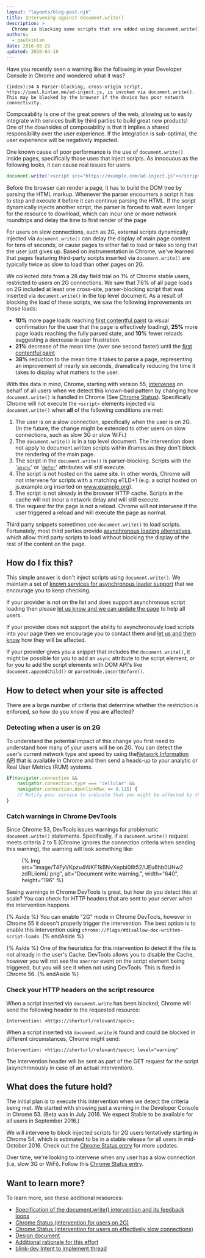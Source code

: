 ```yaml
---
layout: "layouts/blog-post.njk"
title: Intervening against document.write()
description: >
  Chrome is blocking some scripts that are added using document.write()
authors:
  - paulkinlan
date: 2016-08-29
updated: 2020-04-18
---
```


Have you recently seen a warning like the following in your Developer Console in
Chrome and wondered what it was?

```shell
(index):34 A Parser-blocking, cross-origin script,
https://paul.kinlan.me/ad-inject.js, is invoked via document.write().
This may be blocked by the browser if the device has poor network connectivity.
```

Composability is one of the great powers of the web, allowing us to easily
integrate with services built by third parties to build great new products! One
of the downsides of composability is that it implies a shared responsibility
over the user experience. If the integration is sub-optimal, the user experience
will be negatively impacted.

One known cause of poor performance is the use of `document.write()` inside pages,
specifically those uses that inject scripts. As innocuous as the following looks, it
can cause real issues for users.

```js
document.write('<script src="https://example.com/ad-inject.js"></script>');
```

Before the browser can render a page, it has to build the DOM tree by parsing the HTML markup.
Whenever the parser encounters a script it has to stop and execute it before it can continue
parsing the HTML. If the script dynamically injects another script, the parser is forced to wait
even longer for the resource to download, which can incur one or more network roundtrips and
delay the time to first render of the page

For users on slow connections, such as 2G, external scripts dynamically
injected via `document.write()` can delay the display of main page content for
tens of seconds, or cause pages to either fail to load or take so long that the
user just gives up. Based on instrumentation in Chrome, we've learned that
pages featuring third-party scripts inserted via `document.write()` are
typically twice as slow to load than other pages on 2G.

We collected data from a 28 day field trial on 1% of Chrome
stable users, restricted to users on 2G connections. We saw that 7.6% of all page loads
on 2G included at least one cross-site, parser-blocking script that was
inserted via `document.write()` in the top level document. As a result of blocking
the load of these scripts, we saw the following improvements on those loads:

* **10%** more page loads reaching
  [first contentful paint](https://docs.google.com/presentation/d/1AnZOscwm3kMPRkPfjS4V2VUzuNCFWh6cpK72eKCpviU/preview?slide=id.g146ced9404_0_231)
  (a visual confirmation for the user that the page is effectively loading),
  **25%** more page loads reaching the fully parsed state, and **10%** fewer reloads
  suggesting a decrease in user frustration.
* **21%** decrease of the mean time (over one second faster) until the
  [first contentful paint](https://docs.google.com/presentation/d/1AnZOscwm3kMPRkPfjS4V2VUzuNCFWh6cpK72eKCpviU/preview#slide=id.g146ced9404_0_231)
* **38%** reduction to the mean time it takes to parse a page, representing an
  improvement of nearly six seconds, dramatically reducing the time
  it takes to display what matters to the user.

With this data in mind, Chrome, starting with version 55,
[intervenes](https://github.com/WICG/interventions/issues/17) on behalf of all
users when we detect this known-bad pattern by changing how `document.write()` is
handled in Chrome (See [Chrome Status](https://www.chromestatus.com/feature/5718547946799104)).
Specifically Chrome will not execute the `<script>` elements injected via
`document.write()` when **all** of the following conditions are met:

1. The user is on a slow connection, specifically when the user is on 2G. (In
   the future, the change might be extended to other users on slow connections,
   such as slow 3G or slow WiFi.)
2. The `document.write()` is in a top level document. The intervention does not
   apply to document.written scripts within iframes as they don't block the
   rendering of the main page.
3. The script in the `document.write()` is parser-blocking. Scripts with
   the '[`async`](https://developer.mozilla.org/docs/Web/HTML/Element/script#attr-async)'
   or '[`defer`](https://developer.mozilla.org/docs/Web/HTML/Element/script#attr-defer)'
   attributes will still execute.
4. The script is not hosted on the same site. In other words, Chrome will
   not intervene for scripts with a matching eTLD+1 (e.g. a script hosted on
   js.example.org inserted on www.example.org).
5. The script is not already in the browser HTTP cache. Scripts in the cache
   will not incur a network delay and will still execute.
6. The request for the page is not a reload. Chrome will not intervene if the
   user triggered a reload and will execute the page as normal.

Third party snippets sometimes use `document.write()` to load scripts.
Fortunately, most third parties provide
[asynchronous loading alternatives](https://web.dev/articles/efficiently-load-third-party-javascript#use_async_or_defer), which
allow third party scripts to load without blocking the display of the rest of
the content on the page.

## How do I fix this?

This simple answer is don't inject scripts using `document.write()`. We
maintain a set of [known services for asynchronous loader support](https://web.dev/articles/async-functions)
that we encourage you to keep checking.

If your provider is not on the list and does support asynchronous script loading
then please [let us know and we can update the page](https://docs.google.com/forms/d/e/1FAIpQLSdMQ7PfoVMob5OTXSgodoG5V1eNC5CyQ_qo4skbN62RDSEPcg/viewform) to help all users.

If your provider does not support the ability to asynchronously load scripts
into your page then we encourage you to contact them and
[let us and them know](https://docs.google.com/forms/d/e/1FAIpQLSdMQ7PfoVMob5OTXSgodoG5V1eNC5CyQ_qo4skbN62RDSEPcg/viewform)
how they will be affected.

If your provider gives you a snippet that includes the `document.write()`, it
might be possible for you to add an `async` attribute to the script element, or
for you to add the script elements with DOM API's like `document.appendChild()`
or `parentNode.insertBefore()`.

## How to detect when your site is affected

There are a large number of criteria that determine whether the restriction is enforced,
so how do you know if you are affected?

### Detecting when a user is on 2G

To understand the potential impact of this change you first need to understand
how many of your users will be on 2G. You can detect the user's current network type
and speed by using the[Network Information API](https://wicg.github.io/netinfo/) that
is available in Chrome and then send a heads-up to your analytic or Real User Metrics
(RUM) systems.

```js
if(navigator.connection &&
    navigator.connection.type === 'cellular' &&
    navigator.connection.downlinkMax <= 0.115) {
    // Notify your service to indicate that you might be affected by this restriction.
}
```

### Catch warnings in Chrome DevTools

Since Chrome 53, DevTools issues warnings for problematic `document.write()`
statements. Specifically, if a `document.write()` request meets criteria 2 to 5
(Chrome ignores the connection criteria when sending this warning), the warning will
look something like:

<figure>
{% Img src="image/T4FyVKpzu4WKF1kBNvXepbi08t52/UEu6hb0UHw2zdRLiiemU.png", alt="Document write warning.", width="640", height="196" %}
</figure>

Seeing warnings in Chrome DevTools is great, but how do you detect this at
scale? You can check for HTTP headers that are sent to your server when the
intervention happens.

{% Aside %}
You can enable "2G" mode in Chrome DevTools, however in Chrome 55 it doesn't properly
trigger the intervention. The best option is to enable this intervention
using `chrome://flags/#disallow-doc-written-script-loads`.
{% endAside %}

{% Aside %}
One of the heuristics for this intervention to detect if the file is not already in the user's
Cache. DevTools allows you to disable the Cache, however you will not see the `onerror` event
on the script element being triggered, but you will see it when not using
DevTools. This is fixed in Chrome 56.
{% endAside %}

### Check your HTTP headers on the script resource

When a script inserted via `document.write` has been blocked, Chrome will send the
following header to the requested resource:

```http
Intervention: <https://shorturl/relevant/spec>;
```

When a script inserted via `document.write` is found and could be blocked in
different circumstances, Chrome might send:

```http
Intervention: <https://shorturl/relevant/spec>; level="warning"
```

The intervention header will be sent as part of the GET request for the script
(asynchronously in case of an actual intervention).

## What does the future hold?

The initial plan is to execute this intervention when we detect the criteria
being met.  We started with showing just a warning in the Developer Console in Chrome 53.
(Beta was in July 2016. We expect Stable to be available for all users in
September 2016.)

We will intervene to block injected scripts for 2G users tentatively starting in
Chrome 54, which is estimated to be in a stable release for all users in
mid-October 2016. Check out the
[Chrome Status entry](https://www.chromestatus.com/features/5718547946799104)
for more updates.

Over time, we're looking to intervene when any user has a slow connection (i.e,
slow 3G or WiFi). Follow this [Chrome Status entry](https://www.chromestatus.com/feature/5652436521844736).

## Want to learn more?

To learn more, see these additional resources:

* [Specification of the document.write() intervention and its feedback loops](https://github.com/WICG/interventions/issues/17#issuecomment-238477265)
* [Chrome Status (intervention for users on 2G)](https://www.chromestatus.com/feature/5718547946799104)
* [Chrome Status (intervention for users on effectively slow connections)](https://www.chromestatus.com/feature/5652436521844736)
* [Design document](https://docs.google.com/document/d/1dMJRQKTw75ZNdknP3pirSBH3koPl_IWHnxlcBuu4t_c/preview)
* [Additional rationale for this effort](https://docs.google.com/document/d/1dMJRQKTw75ZNdknP3pirSBH3koPl_IWHnxlcBuu4t_c/preview)
* [blink-dev Intent to implement thread](https://groups.google.com/a/chromium.org/forum/#!topic/blink-dev/HGh92uMX_kE/discussion)
